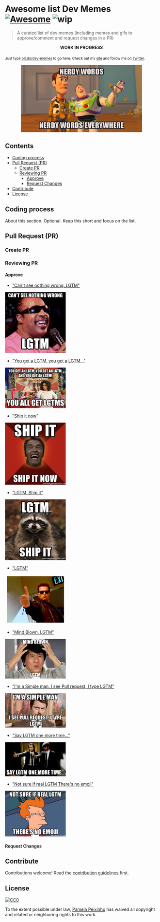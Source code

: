# Awesome list Dev Memes  [![Awesome](https://cdn.rawgit.com/sindresorhus/awesome/d7305f38d29fed78fa85652e3a63e154dd8e8829/media/badge.svg)](https://github.com/sindresorhus/awesome) <img width="60" src="https://d1u5p3l4wpay3k.cloudfront.net/overwatch_gamepedia/thumb/3/3b/WIPLogo.png/300px-WIPLogo.png?version=d816997685558166ac4e65f9e8d7b213" alt="wip"> 

> A curated list of dev memes (including memes and gifs to approve/comment and request changes in a PR)

<div align="center"><strong>WORK IN PROGRESS</strong></div>

<sub>Just type <a href="http://bit.do/dev-memes">bit.do/dev-memes</a> to go here. Check out my <a href="https://pamepeixinho.github.io">site</a> and follow me on <a href="https://twitter.com/pamepeixinho">Twitter</a>.</sub>

<div align="center">
  <div>
    <img width="400" src="images/nerdy-words.jpg" alt="nerdy words">
  </div>
</div>



## Contents

* [Coding process](#coding-process)
* [Pull Request (PR)](#pull-request-pr)
    * [Create PR](#create-pr)
    * [Reviewing PR](#reviewing-pr)
      * [Approve](#approve)
      * [Request Changes](#request-changes)
* [Contribute](#contribute)
* [License](#license)

## Coding process

About this section. Optional. Keep this short and focus on the list.

<!-- - [List item](http://example.com)
- [List item](http://example.com) -->

## Pull Request (PR)

### Create PR

<!-- - [List item](http://example.com)
- [List item](http://example.com) -->

### Reviewing PR

#### Approve

- ["Can't see nothing wrong. LGTM"](images/pr/approve/cant-see-nothing-wrong-lgtm.jpg)

<img width="200" src="images/pr/approve/cant-see-nothing-wrong-lgtm.jpg" >

- ["You get a LGTM, you get a LGTM..."](images/pr/approve/lgtm-everyone.jpg)

<img width="200" src="images/pr/approve/lgtm-everyone.jpg" >

- ["Ship it now"](images/pr/approve/ship-it-now.jpg)

<img width="200" src="images/pr/approve/ship-it-now.jpg" >

- ["LGTM. Ship it"](images/pr/approve/lgtm-ship-it.jpg)

<img width="200" src="images/pr/approve/lgtm-ship-it.jpg" >

- ["LGTM"](images/pr/approve/lgtm.jpg)

<img width="200" src="images/pr/approve/lgtm.jpg" >

- ["Mind Blown. LGTM"](images/pr/approve/mind-blown-lgtm.jpg)

<img width="200" src="images/pr/approve/mind-blown-lgtm.jpg" >

- ["I'm a Simple man. I see Pull request, I type LGTM"](images/pr/approve/simple-man-pr-lgtm.jpg)

<img width="200" src="images/pr/approve/simple-man-pr-lgtm.jpg" >

- ["Say LGTM one more time..."](images/pr/approve/lgtm-one-more-time.jpg)

<img width="200" src="images/pr/approve/lgtm-one-more-time.jpg">

- ["Not sure if real LGTM There's no emoji"](images/pr/approve/not-sure-if-real-lgtm-theres-no-emoji.jpg)

<img width="200" src="images/pr/approve/not-sure-if-real-lgtm-theres-no-emoji.jpg">

#### Request Changes

## Contribute

Contributions welcome! Read the [contribution guidelines](contributing.md) first.

## License

[![CC0](http://mirrors.creativecommons.org/presskit/buttons/88x31/svg/cc-zero.svg)](http://creativecommons.org/publicdomain/zero/1.0)

To the extent possible under law, [Pamela Peixinho](https://github.com/pamepeixinho) has waived all copyright and
related or neighboring rights to this work.
